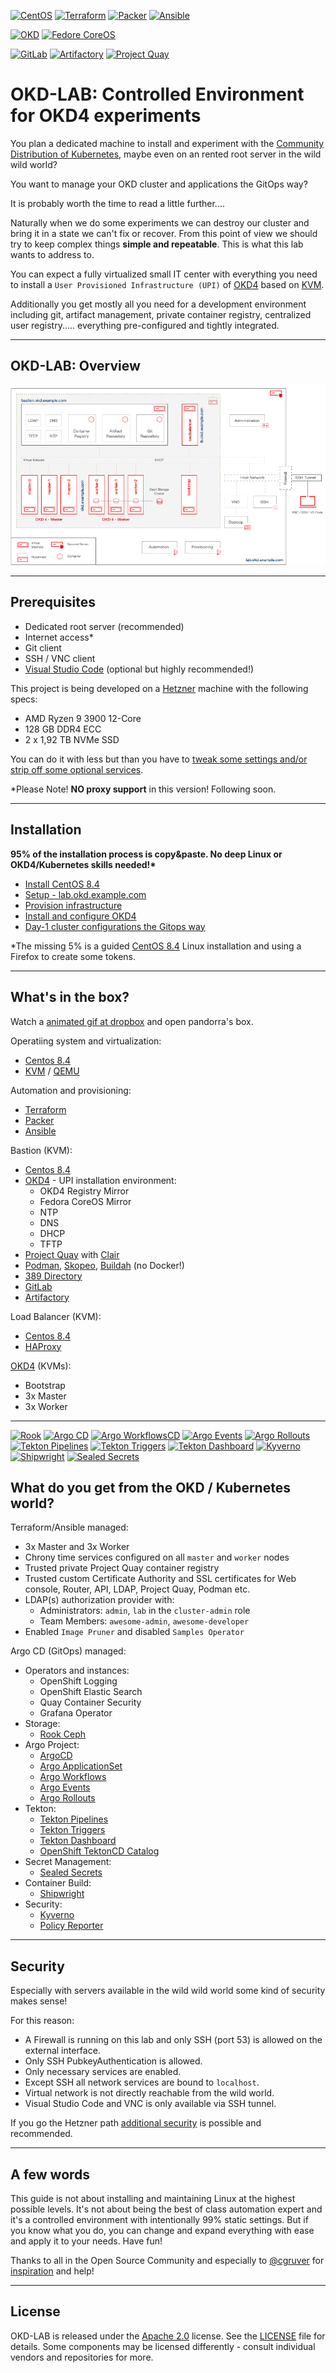 [![CentOS](https://img.shields.io/badge/centos-8.4.2105-orange.svg)](https://www.centos.org/) [![Terraform](https://img.shields.io/badge/terraform-1.0.10-blueviolet.svg)](https://www.terraform.io/) [![Packer](https://img.shields.io/badge/packer-1.7.7-blueviolet.svg)](https://www.packer.io/) [![Ansible](https://img.shields.io/badge/ansible-2.9.25-red.svg)](https://www.ansible.com/)

[![OKD](https://img.shields.io/badge/okd-4.8.0--0.okd--2021--10--24--061736-red.svg)](https://www.okd.io) [![Fedore CoreOS](https://img.shields.io/badge/fcos-34.20210626.3.1-blue.svg)](https://getfedora.org/en/coreos?stream=stable) 

[![GitLab](https://img.shields.io/badge/gitlab-14.4.1--ce-red.svg)](https://about.gitlab.com/) [![Artifactory](https://img.shields.io/badge/artifactory-7.27.9--os-red.svg)](https://jfrog.com/artifactory/) [![Project Quay](https://img.shields.io/badge/project--quay-3.6.1-red.svg)](https://github.com/quay/quay)


# OKD-LAB: Controlled Environment for OKD4 experiments

You plan a dedicated machine to install and experiment with the [Community Distribution of Kubernetes](https://www.okd.io/), maybe even on an rented root server in the wild wild world?

You want to manage your OKD cluster and applications the GitOps way? 

It is probably worth the time to read a little further....

Naturally when we do some experiments we can destroy our cluster and bring it in a state we can't fix or recover. From this point of view we should try to keep complex things __simple and repeatable__. This is what this lab wants to address to.

You can expect a fully virtualized small IT center with everything you need to install a `User Provisioned Infrastructure (UPI)` of [OKD4](https://www.okd.io/) based on [KVM](https://www.linux-kvm.org). 

Additionally you get mostly all you need for a development environment including git, artifact management, private container registry, centralized user registry..... everything pre-configured and tightly integrated.

* * *

## OKD-LAB: Overview

![OKD-LAB Overview](docs/images/okd-lab.png)

* * *

## Prerequisites

- Dedicated root server (recommended)
- Internet access*
- Git client
- SSH / VNC client
- [Visual Studio Code](https://code.visualstudio.com/) (optional but highly recommended!)

This project is being developed on a [Hetzner](https://www.hetzner.com) machine with the following specs:

- AMD Ryzen 9 3900 12-Core
- 128 GB DDR4 ECC
- 2 x 1,92 TB NVMe SSD

You can do it with less but than you have to [tweak some settings and/or strip off some optional services](docs/02_sizing.md).

*Please Note! __NO proxy support__ in this version! Following soon.

* * *

## Installation

__95% of the installation process is copy&paste. No deep Linux or OKD4/Kubernetes skills needed!*__

- [Install CentOS 8.4](docs/00_install_centos.md)
- [Setup - lab.okd.example.com](docs/01_setup_lab.md)
- [Provision infrastructure](docs/02_provision_infrastructure.md)
- [Install and configure OKD4](docs/03_install_okd.md)
- [Day-1 cluster configurations the Gitops way](docs/03_install_okd.md)


*The missing 5% is a guided [CentOS 8.4](docs/00_install_centos.md) Linux installation and using a Firefox to create some tokens.

* * *

## What's in the box?

Watch a [animated gif at dropbox](https://www.dropbox.com/s/ryehh25b5s9yfij/OKD-LAB.gif?dl=0) and open pandorra's box.

Operatiing system and virtualization:

- [Centos 8.4](https://www.centos.org/)
- [KVM](https://www.linux-kvm.org) / [QEMU](https://www.qemu.org)

Automation and provisioning:

- [Terraform](https://www.terraform.io)
- [Packer](https://www.packer.io/)
- [Ansible](https://www.ansible.com/)

Bastion (KVM):

- [Centos 8.4](https://www.centos.org/)
- [OKD4](https://www.okd.io) - UPI installation environment:
  - OKD4 Registry Mirror
  - Fedora CoreOS Mirror
  - NTP
  - DNS
  - DHCP
  - TFTP
- [Project Quay](https://www.projectquay.io/) with [Clair](https://github.com/quay/clair)
- [Podman](https://podman.io/), [Skopeo](https://github.com/containers/skopeo), [Buildah](https://github.com/containers/buildah/) (no Docker!)
- [389 Directory](https://directory.fedoraproject.org/)
- [GitLab](https://about.gitlab.com/)
- [Artifactory](https://jfrog.com/open-source/)

Load Balancer (KVM):

- [Centos 8.4](https://www.centos.org/)
- [HAProxy](https://www.haproxy.org/)

[OKD4](https://www.okd.io) (KVMs):

- Bootstrap
- 3x Master
- 3x Worker

* * *

[![Rook](https://img.shields.io/badge/rook-1.7.6-blue.svg)](https://rook.io/) [![Argo CD](https://img.shields.io/badge/argocd-2.1.6-blue.svg)](https://argo-cd.readthedocs.io/) [![Argo WorkflowsCD](https://img.shields.io/badge/argo--workflows-3.2.3-blue.svg)](https://argoproj.github.io/argo-workflows/) [![Argo Events](https://img.shields.io/badge/argo--events-1.5.0-blue.svg)](https://argoproj.github.io/argo-events/) [![Argo Rollouts](https://img.shields.io/badge/argo--rollouts-1.1.0-blue.svg)](https://argoproj.github.io/argo-rollouts/) [![Tekton Pipelines](https://img.shields.io/badge/tekton--pipelines-0.29.0-blue.svg)](https://tekton.dev/) [![Tekton Triggers](https://img.shields.io/badge/tekton--triggers-0.17.0-blue.svg)](https://tekton.dev/) [![Tekton Dashboard](https://img.shields.io/badge/tekton--dashboard-0.21.0-blue.svg)](https://tekton.dev/) [![Kyverno](https://img.shields.io/badge/kyverno-1.5.1-blue.svg)](https://kyverno.io/) [![Shipwright](https://img.shields.io/badge/shipwright-0.6.0-blue.svg)](https://shipwright.io/) [![Sealed Secrets](https://img.shields.io/badge/sealed--secrets-0.16.0-blue.svg)](https://github.com/bitnami-labs/sealed-secrets)

## What do you get from the OKD / Kubernetes world?

Terraform/Ansible managed:

- 3x Master and 3x Worker
- Chrony time services configured on all `master` and `worker` nodes
- Trusted private Project Quay container registry 
- Trusted custom Certificate Authority and SSL certificates for Web console, Router, API, LDAP, Project Quay, Podman etc.
- LDAP(s) authorization provider with:
  * Administrators: `admin`, `lab` in the `cluster-admin` role
  * Team Members: `awesome-admin`, `awesome-developer`
- Enabled `Image Pruner` and disabled `Samples Operator`

Argo CD (GitOps) managed:

- Operators and instances:
  * OpenShift Logging
  + OpenShift Elastic Search
  * Quay Container Security
  * Grafana Operator
- Storage:
  * [Rook Ceph](https://github.com/rook/rook)
- Argo Project:
  * [ArgoCD](https://github.com/argoproj/argo-cd)
  * [Argo ApplicationSet ](https://github.com/argoproj-labs/applicationset)
  * [Argo Workflows](https://github.com/argoproj/argo-workflows)
  * [Argo Events](https://github.com/argoproj/argo-events)
  * [Argo Rollouts](https://github.com/argoproj/argo-rollouts)
- Tekton:
  * [Tekton Pipelines](https://github.com/tektoncd/pipeline)
  * [Tekton Triggers](https://github.com/tektoncd/triggers)
  * [Tekton Dashboard](https://github.com/tektoncd/dashboard)
  * [OpenShift TektonCD Catalog](https://github.com/openshift/tektoncd-catalog)
- Secret Management:
  * [Sealed Secrets](https://github.com/bitnami-labs/sealed-secrets)
- Container Build:
  * [Shipwright](https://github.com/shipwright-io/build)
- Security:
  * [Kyverno](https://github.com/kyverno/kyverno/)
  * [Policy Reporter](https://github.com/kyverno/policy-reporter)
* * *

## Security

Especially with servers available in the wild wild world some kind of security makes sense!

For this reason:
  
  * A Firewall is running on this lab and only SSH (port 53) is allowed on the external interface.
  * Only SSH PubkeyAuthentication is allowed.
  * Only necessary services are enabled.
  * Except SSH all network services are bound to `localhost`.
  * Virtual network is not directly reachable from the wild world.
  * Visual Studio Code and VNC is only available via SSH tunnel.

If you go the Hetzner path [additional security](docs/hetzner.md) is possible and recommended.

* * *

## A few words

This guide is not about installing and maintaining Linux at the highest possible levels. It's not about being the best of class automation expert and it's a controlled environment with intentionally 99% static settings. But if you know what you do, you can change and expand  everything with ease and apply it to your needs. Have fun!

Thanks to all in the Open Source Community and especially to [@cgruver](https://github.com/cgruver) for [inspiration](https://github.com/cgruver/okd4-upi-lab-setup) and help!


* * *

## License

OKD-LAB is released under the [Apache 2.0](http://www.apache.org/licenses/LICENSE-2.0.html) license. See the [LICENSE](https://github.com/disposab1e/okd-lab/blob/master/LICENSE) file for details. Some components may be licensed differently - consult individual vendors and repositories for more.
